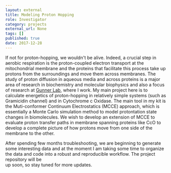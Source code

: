 ```yaml
---
layout: external
title: Modeling Proton Hopping
role: Investigator
category: projects
external_url: None
tags: []
published: true
date: 2017-12-28
---
```


If not for proton-hopping, we wouldn't be alive. Indeed, a crucial step in aerobic respiration is the proton-coupled
electron transport at the mitochondrial membrane and the proteins that facilitate this process take up protons from the 
surroundings and move them across membranes. The study of proton diffusion in aqueous media and across proteins is a 
major area of research in biochemistry and molecular biophysics and also a focus of research at 
[Gunner Lab](http://www.sci.ccny.cuny.edu/~gunner/), where I work. My main project here is to calculate energetics of 
proton-hopping in relatively simple systems (such as Gramicidin channel) and in Cytochrome c Oxidase. 
The main tool in my kit is the Muti-conformer Continuum Electrostatics (MCCE) approach, which is essentially a 
Monte Carlo simulation method to model protontation state changes in biomolecules. We wish to develop an extension of 
MCCE to evaluate proton transfer paths in membrane spanning proteins like CcO to develop a complete picture of how 
protons move from one side of the membrane to the other.

After spending few months troubleshooting, we are beginning to generate some interesting data and at the moment I am 
taking some time to organize the data and code into a robust and reproducible workflow. The project repository will be  
up soon, so stay tuned for more updates.